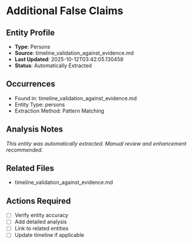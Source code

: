 # Additional False Claims

## Entity Profile
- **Type**: Persons
- **Source**: timeline_validation_against_evidence.md
- **Last Updated**: 2025-10-12T03:42:05.130458
- **Status**: Automatically Extracted

## Occurrences
- Found in: timeline_validation_against_evidence.md
- Entity Type: persons
- Extraction Method: Pattern Matching

## Analysis Notes
*This entity was automatically extracted. Manual review and enhancement recommended.*

## Related Files
- timeline_validation_against_evidence.md

## Actions Required
- [ ] Verify entity accuracy
- [ ] Add detailed analysis
- [ ] Link to related entities
- [ ] Update timeline if applicable
